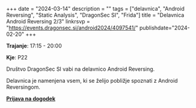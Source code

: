 +++
date = "2024-03-14"
description = ""
tags = ["delavnica", "Android Reversing", "Static Analysis", "DragonSec SI", "Frida"]
title = "Delavnica Android Reversing 2/3"
linkrsvp = "https://events.dragonsec.si/android2024/4097541/"
publishdate="2024-02-20"
+++

**Trajanje**: 17:15 - 20:00

**Kje**: P22

Društvo DragonSec SI vabi na delavnico Android Reversing.

Delavnica je namenjena vsem, ki se želijo pobližje spoznati z Android Reversingom.

<!--more-->

[**Prijava na dogodek**](https://events.dragonsec.si/android2024/4097541/)
